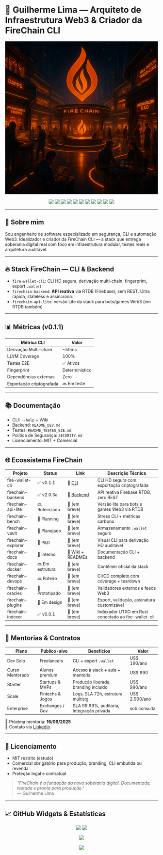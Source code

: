 # 👋 Guilherme Lima — Arquiteto de Infraestrutura Web3 & Criador da FireChain CLI


<p align="center">
  <img src="https://github.com/firechainmainnet/firechainmainnet/blob/main/hero_ecosystem.png" alt="FireChain Ecosystem Banner" width="600px"/>
</p>


<p align="center">
  <img src="https://img.shields.io/badge/Rust-Lang-934c97?style=flat-square" />
  <img src="https://img.shields.io/badge/Node.js-TypeScript-6cc24a?style=flat-square" />
  <img src="https://img.shields.io/badge/FIRECHAIN_CLI-v0.1.1-orange?style=flat-square" />
  <img src="https://img.shields.io/badge/SECURITY-Bug__Bounty__Active-F44336?style=flat-square" />
  <img src="https://img.shields.io/badge/SLA-99.99%25-D32F2F?style=flat-square" />
  <img src="https://img.shields.io/badge/Tests-100%25__LLVM__E2E-4CAF50?style=flat-square" />
  <img src="https://img.shields.io/badge/License-MIT__%2B__Comercial-blue?style=flat-square" />
  <img src="https://img.shields.io/badge/Bug__Bounty-Active-FIRE?style=flat-square&logo=verizon" />
  <img src="https://img.shields.io/badge/Documentation-FireChain_CLI-blue?style=flat-square&logo=readthedocs" />
  <img src="https://img.shields.io/badge/Security-By__Design-critical?style=flat-square&logo=datadog" />
  <img src="https://img.shields.io/badge/Contact-via__LinkedIn-0A66C2?style=flat-square&logo=linkedin" />
</p>

---

## 🧬 Sobre mim

Sou engenheiro de software especializado em segurança, CLI e automação Web3. Idealizador e criador da FireChain CLI — a stack que entrega soberania digital real com foco em infraestrutura modular, testes reais e arquitetura auditável.

---

## 🔥 Stack FireChain — CLI & Backend

- `fire-wallet-cli`: CLI HD segura, derivação multi-chain, fingerprint, export `.wallet`
- `firechain-backend`: **API reativa** via RTDB (Firebase), sem REST. Ultra rápida, stateless e assíncrona.
- `firechain-api-lite`: versão Lite da stack para bots/games Web3 (em RTDB também)

---

## 📊 Métricas (v0.1.1)

| Métrica CLI                   | Valor       |
|------------------------------|-------------|
| Derivação Multi-chain        | ~50ms       |
| LLVM Coverage                | 100%        |
| Testes E2E                   | ✅ Ativos   |
| Fingerprint                  | Determinístico |
| Dependências externas        | Zero        |
| Exportação criptografada     | 🔜 Em teste |

---

## 📚 Documentação

- CLI: `--help` + Wiki
- Backend: `README_DEV.md`
- Testes: `README_TESTES_E2E.md`
- Política de Segurança: `SECURITY.md`
- Licenciamento: MIT + Comercial

---

## 🌐 Ecossistema FireChain

| Projeto                | Status         | Link                                                                 | Descrição Técnica                                        |
|------------------------|----------------|----------------------------------------------------------------------|----------------------------------------------------------|
| fire-wallet-cli        | ✅ v0.1.1       | 🔗 [CLI](https://github.com/firechainmainnet/Fire-Wallet-CLI)       | CLI HD segura com exportação criptografada              |
| firechain-backend      | ✅ v2.0.3a      | 🔗 [Backend](https://github.com/firechainmainnet/FireChain-Backend) | API reativa Firebase RTDB, zero REST                    |
| firechain-api-lite     | 🔜 Roteirizado  | 🔗 (em breve)                                                        | Versão lite para bots e games Web3 via RTDB             |
| firechain-bench        | 🚧 Planning     | 🔗 (em breve)                                                        | Stress CLI + métricas carbono                           |
| firechain-vault        | 🔐 Planejado    | 🔗 (em breve)                                                        | Armazenamento `.wallet` seguro                          |
| firechain-explorer     | 🔭 P&D          | 🔗 (em breve)                                                        | Visual CLI para derivação HD auditável                  |
| firechain-docs         | 🧪 Interno      | 🔗 Wiki + READMEs                                                    | Documentação CLI + backend                              |
| firechain-docker       | 🔜 Em estrutura | 🔗 (em breve)                                                        | Contêiner oficial da stack                              |
| firechain-devops       | 🔜 Roteiro      | 🔗 (em breve)                                                        | CI/CD completo com coverage + teardown                  |
| firechain-oracles      | 🔁 Prototipado  | 🔗 (em breve)                                                        | Validadores externos e feeds Web3                       |
| firechain-plugins      | 🔌 Em design    | 🔗 (em breve)                                                        | Export, validação, assinatura customizável              |
| firechain-indexer      | ✅ v0.0.1       | 🔗 (em breve)                                                        | Indexador UTXO em Rust conectado ao fire-wallet-cli     |

---

## 💼 Mentorias & Contratos

| Plano              | Público-alvo        | Benefícios                                  | Valor        |
|--------------------|---------------------|---------------------------------------------|--------------|
| Dev Solo           | Freelancers          | CLI + export `.wallet`                      | US$ 190/ano  |
| Curso Mentorado    | Alunos premium       | Acesso à stack + aula + mentoria            | US$ 990      |
| Starter            | Startups & MVPs      | Produção liberada, branding incluído        | US$ 990/ano  |
| Scale              | Fintechs & Jogos     | Logs, SLA 72h, estrutura multisig           | US$ 2.900/ano|
| Enterprise         | Exchanges / Gov      | SLA 99.99%, auditoria, integração privada   | sob consulta |

📅 Próxima mentoria: **16/06/2025**  
📩 Contato via [LinkedIn](https://www.linkedin.com/in/firechainmainnet-web3/)

---

## 🔐 Licenciamento

- MIT restrito (estudo)
- Comercial obrigatório para produção, branding, CLI embutida ou revenda
- Proteção legal e contratual

> _"FireChain é a fundação da nova soberania digital. Documentada, testada e pronta para produção."_  
> — Guilherme Lima
---

## 📈 GitHub Widgets & Estatísticas

<p align="center">
  <img height="180em" src="https://github-readme-stats.vercel.app/api?username=firechainmainnet&show_icons=true&theme=tokyonight&count_private=true&hide_border=true" />
  <img height="180em" src="https://github-readme-stats.vercel.app/api/top-langs/?username=firechainmainnet&layout=compact&langs_count=10&theme=tokyonight&hide_border=true" />
</p>

<p align="center">
  <img src="https://github-readme-streak-stats.herokuapp.com/?user=firechainmainnet&theme=tokyonight&hide_border=true" />
</p>

<p align="center">
  <img src="https://github-profile-trophy.vercel.app/?username=firechainmainnet&theme=onedark&column=4&margin-w=10&margin-h=10" />
</p>

<p align="center">
  
</p>
